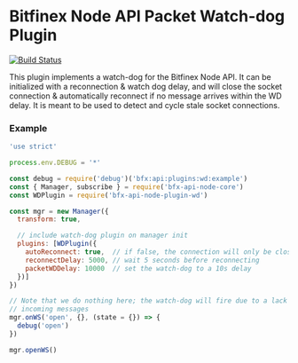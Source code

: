 # Bitfinex Node API Packet Watch-dog Plugin

[![Build Status](https://travis-ci.org/bitfinexcom/bfx-api-node-plugin-wd.svg?branch=master)](https://travis-ci.org/bitfinexcom/bfx-api-node-plugin-wd)

This plugin implements a watch-dog for the Bitfinex Node API. It can be initialized with a reconnection & watch dog delay, and will close the socket connection & automatically reconnect if no message arrives within the WD delay. It is meant to be used to detect and cycle stale socket connections.

### Example
```js
'use strict'

process.env.DEBUG = '*'

const debug = require('debug')('bfx:api:plugins:wd:example')
const { Manager, subscribe } = require('bfx-api-node-core')
const WDPlugin = require('bfx-api-node-plugin-wd')

const mgr = new Manager({
  transform: true,

  // include watch-dog plugin on manager init
  plugins: [WDPlugin({
    autoReconnect: true,  // if false, the connection will only be closed
    reconnectDelay: 5000, // wait 5 seconds before reconnecting
    packetWDDelay: 10000  // set the watch-dog to a 10s delay
  })]
})

// Note that we do nothing here; the watch-dog will fire due to a lack of
// incoming messages
mgr.onWS('open', {}, (state = {}) => {
  debug('open')
})

mgr.openWS()
```
